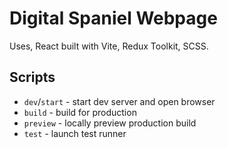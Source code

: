 # Digital Spaniel Webpage
Uses, React built with Vite, Redux Toolkit, SCSS.

## Scripts

- `dev`/`start` - start dev server and open browser
- `build` - build for production
- `preview` - locally preview production build
- `test` - launch test runner
